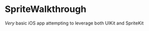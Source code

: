 SpriteWalkthrough
=================

_Very_ basic iOS app attempting to leverage both UIKit and SpriteKit
